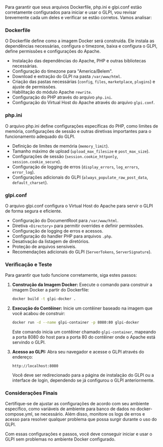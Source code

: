 Para garantir que seus arquivos Dockerfile, php.ini e glpi.conf estão corretamente configurados para iniciar e usar o GLPI, vou revisar brevemente cada um deles e verificar se estão corretos. Vamos analisar:

### Dockerfile

O Dockerfile define como a imagem Docker será construída. Ele instala as dependências necessárias, configura o timezone, baixa e configura o GLPI, define permissões e configurações do Apache.

- Instalação das dependências do Apache, PHP e outras bibliotecas necessárias.
- Configuração do timezone para "America/Belem".
- Download e extração do GLPI na pasta `/var/www/html`.
- Criação das pastas necessárias (`config`, `files`, `marketplace`, `plugins`) e ajuste de permissões.
- Habilitação do módulo Apache `rewrite`.
- Configuração do PHP através do arquivo `php.ini`.
- Configuração do Virtual Host do Apache através do arquivo `glpi.conf`.

### php.ini

O arquivo php.ini define configurações específicas do PHP, como limites de memória, configurações de sessão e outras diretivas importantes para o funcionamento adequado do GLPI.

- Definição de limites de memória (`memory_limit`).
- Tamanho máximo de upload (`upload_max_filesize` e `post_max_size`).
- Configurações de sessão (`session.cookie_httponly`, `session.cookie_secure`).
- Configuração de logging de erros (`display_errors`, `log_errors`, `error_log`).
- Configurações adicionais do GLPI (`always_populate_raw_post_data`, `default_charset`).

### glpi.conf

O arquivo glpi.conf configura o Virtual Host do Apache para servir o GLPI de forma segura e eficiente.

- Configuração do DocumentRoot para `/var/www/html`.
- Diretiva `<Directory>` para permitir overrides e definir permissões.
- Configuração de logging de erros e acessos.
- Configuração do handler PHP para arquivos `.php`.
- Desativação da listagem de diretórios.
- Proteção de arquivos sensíveis.
- Recomendações adicionais do GLPI (`ServerTokens`, `ServerSignature`).

### Verificação e Teste

Para garantir que tudo funcione corretamente, siga estes passos:

1. **Construção da Imagem Docker:**
   Execute o comando para construir a imagem Docker a partir do Dockerfile:

   ```bash
   docker build -t glpi-docker .
   ```

2. **Execução do Contêiner:**
   Inicie um contêiner baseado na imagem que você acabou de construir:

   ```bash
   docker run -d --name glpi-container -p 8080:80 glpi-docker
   ```

   Este comando inicia um contêiner chamado `glpi-container`, mapeando a porta 8080 do host para a porta 80 do contêiner onde o Apache está servindo o GLPI.

3. **Acesso ao GLPI:**
   Abra seu navegador e acesse o GLPI através do endereço:

   ```
   http://localhost:8080
   ```

   Você deve ser redirecionado para a página de instalação do GLPI ou a interface de login, dependendo se já configurou o GLPI anteriormente.

### Considerações Finais

Certifique-se de ajustar as configurações de acordo com seu ambiente específico, como variáveis de ambiente para banco de dados no docker-compose.yml, se necessário. Além disso, monitore os logs de erros e acesso para resolver qualquer problema que possa surgir durante o uso do GLPI.

Com essas configurações e passos, você deve conseguir iniciar e usar o GLPI sem problemas no ambiente Docker configurado.
